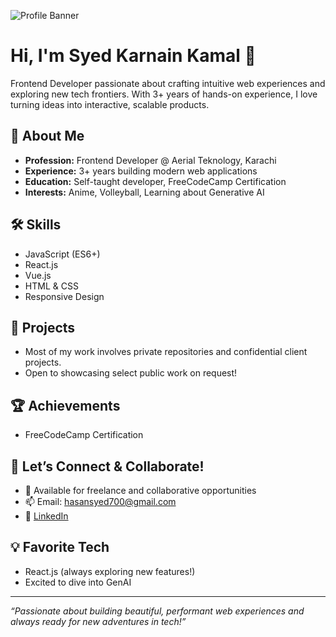 ![Profile Banner](image1)

# Hi, I'm Syed Karnain Kamal 👋

Frontend Developer passionate about crafting intuitive web experiences and exploring new tech frontiers. With 3+ years of hands-on experience, I love turning ideas into interactive, scalable products.

## 🚀 About Me
- **Profession:** Frontend Developer @ Aerial Teknology, Karachi
- **Experience:** 3+ years building modern web applications
- **Education:** Self-taught developer, FreeCodeCamp Certification
- **Interests:** Anime, Volleyball, Learning about Generative AI

## 🛠️ Skills
- JavaScript (ES6+)
- React.js
- Vue.js
- HTML & CSS
- Responsive Design

## 🌟 Projects
- Most of my work involves private repositories and confidential client projects.
- Open to showcasing select public work on request!

## 🏆 Achievements
- FreeCodeCamp Certification

## 🤝 Let’s Connect & Collaborate!
- 💼 Available for freelance and collaborative opportunities
- 📫 Email: hasansyed700@gmail.com
- 🔗 [LinkedIn](https://www.linkedin.com/in/syed-karnain-kamal/)

## 💡 Favorite Tech
- React.js (always exploring new features!)
- Excited to dive into GenAI

---

*“Passionate about building beautiful, performant web experiences and always ready for new adventures in tech!”*
